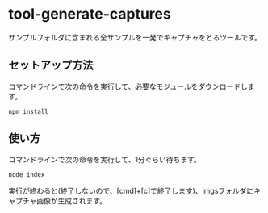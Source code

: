 # tool-generate-captures

サンプルフォルダに含まれる全サンプルを一発でキャプチャをとるツールです。

## セットアップ方法

コマンドラインで次の命令を実行して、必要なモジュールをダウンロードします。

```
npm install
```

## 使い方

コマンドラインで次の命令を実行して、1分ぐらい待ちます。

```
node index
```

実行が終わると(終了しないので、[cmd]+[c]で終了します)、imgsフォルダにキャプチャ画像が生成されます。
